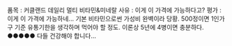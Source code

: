 품목 : 커클랜드 데일리 멀티 비타민&미네랄
사유 : 이게 이 가격에 가능하다고?
평가 : 이게 이 가격에 가능하네... 기본 비타민으로썬 가성비 완벽이라 당황. 500정이면 1인가구 기준 유통기한을 생각하며 먹어야 할 정도. 이론상 5년에 4병이면 충분하다. ●●●●● 다들 건강해야 합니다...